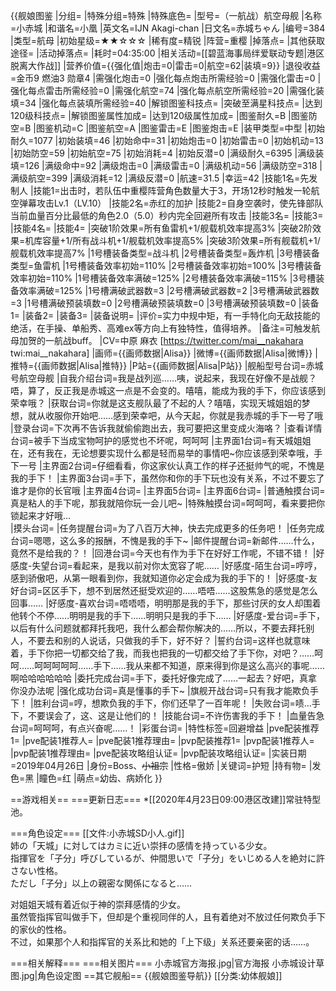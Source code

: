 {{舰娘图鉴 
|分组=
|特殊分组=特殊
|特殊底色=
|型号=（一航战）航空母舰
|名称=小赤城
|和谐名=小凰
|英文名=IJN Akagi-chan
|日文名=赤城ちゃん
|编号=384
|类型=航母
|初始星级=★★☆☆☆
|稀有度=精锐
|阵营=重樱
|掉落点=
|其他获取途径=
|活动掉落点=
|耗时=04:35:00
|相关活动=[[碧蓝海事局绊爱联动专题|港区脱离大作战]]
|营养价值={{强化值|炮击=0|雷击=0|航空=62|装填=9}}
|退役收益=金币9 燃油3 勋章4
|需强化炮击=0
|强化每点炮击所需经验=0
|需强化雷击=0
|强化每点雷击所需经验=0
|需强化航空=74
|强化每点航空所需经验=20
|需强化装填=34
|强化每点装填所需经验=40
|解锁图鉴科技点=
|突破至满星科技点=
|达到120级科技点=
|解锁图鉴属性加成=
|达到120级属性加成=
|图鉴耐久=B
|图鉴防空=B
|图鉴机动=C
|图鉴航空=A
|图鉴雷击=E
|图鉴炮击=E
|装甲类型=中型
|初始耐久=1077
|初始装填=46
|初始命中=31
|初始炮击=0
|初始雷击=0
|初始机动=13
|初始防空=59
|初始航空=75
|初始消耗=4
|初始反潜=0
|满级耐久=6395
|满级装填=126
|满级命中=92
|满级炮击=0
|满级雷击=0
|满级机动=56
|满级防空=318
|满级航空=399
|满级消耗=12
|满级反潜=0
|航速=31.5
|幸运=42
|技能1名=先发制人
|技能1=出击时，若队伍中重樱阵营角色数量大于3，开场12秒时触发一轮航空弹幕攻击Lv.1（LV.10）
|技能2名=赤红的加护
|技能2=自身空袭时，使先锋部队当前血量百分比最低的角色2.0（5.0）秒内完全回避所有攻击
|技能3名=
|技能3=
|技能4名=
|技能4=
|突破1阶效果=所有鱼雷机+1/舰载机效率提高3%
|突破2阶效果=机库容量+1/所有战斗机+1/舰载机效率提高5%
|突破3阶效果=所有舰载机+1/舰载机效率提高7%
|1号槽装备类型=战斗机
|2号槽装备类型=轰炸机
|3号槽装备类型=鱼雷机
|1号槽装备效率初始=110%
|2号槽装备效率初始=100%
|3号槽装备效率初始=110%
|1号槽装备效率满破=125%
|2号槽装备效率满破=115%
|3号槽装备效率满破=125%
|1号槽满破武器数=3
|2号槽满破武器数=2
|3号槽满破武器数=3
|1号槽满破预装填数=0
|2号槽满破预装填数=0
|3号槽满破预装填数=0
|装备1=
|装备2=
|装备3=
|装备说明=
|评价=实力中规中矩，有一手特化向无敌技能的绝活，在手操、单船秀、高难ex等方向上有独特性，值得培养。
|备注=可触发航母加贺的一航战buff。
|CV=中原 麻衣 [https://twitter.com/mai__nakahara twi:mai__nakahara]
|画师={{画师数据|Alisa}}
|微博={{画师数据|Alisa|微博}}
|推特={{画师数据|Alisa|推特}}
|P站={{画师数据|Alisa|P站}}
|舰船型号台词=赤城号航空母舰
|自我介绍台词=我是战列巡……咦，说起来，我现在好像不是战舰？唔，算了，反正我是赤城这一点是不会变的。嘻嘻，能成为我的手下，你应该感到荣幸哦？
|获取台词=你就是这支舰队最了不起的人？嘻嘻，实现天城姐姐的梦想，就从收服你开始吧……感到荣幸吧，从今天起，你就是我赤城的手下一号了哦
|登录台词=下次再不告诉我就偷偷跑出去，我可要把这里变成火海咯？
|查看详情台词=被手下当成宝物呵护的感觉也不坏呢，呵呵呵
|主界面1台词=有天城姐姐在，还有我在，无论想要实现什么都是轻而易举的事情吧~你应该感到荣幸哦，手下一号
|主界面2台词=仔细看看，你这家伙认真工作的样子还挺帅气的呢，不愧是我的手下！
|主界面3台词=手下，虽然你和你的手下玩也没有关系，不过不要忘了谁才是你的长官哦
|主界面4台词=
|主界面5台词=
|主界面6台词= 
|普通触摸台词=真是粘人的手下呢，那我就陪你玩一会儿吧~
|特殊触摸台词=呵呵呵，看来要把你锁起来才好哦…	
|摸头台词=
|任务提醒台词=为了八百万大神，快去完成更多的任务吧！
|任务完成台词=嗯嗯，这么多的报酬，不愧是我的手下~
|邮件提醒台词=新邮件……什么，竟然不是给我的？！
|回港台词=今天也有作为手下在好好工作呢，不错不错！
|好感度-失望台词=看起来，是我以前对你太宽容了呢……
|好感度-陌生台词=哼哼，感到骄傲吧，从第一眼看到你，我就知道你必定会成为我的手下的！
|好感度-友好台词=区区手下，想不到居然还挺受欢迎的……唔唔……这股焦急的感觉是怎么回事……
|好感度-喜欢台词=唔唔唔，明明那是我的手下，那些讨厌的女人却围着他转个不停……明明是我的手下……明明只是我的手下……
|好感度-爱台词=手下，以后有什么问题就都拜托我吧，我什么都会帮你解决的……所以，不要去拜托别人，不要去和别的人说话，只做我的手下，好不好？
|誓约台词=这样也就意味着，手下你把一切都交给了我，而我也把我的一切都交给了手下你，对吧？……呵呵……呵呵呵呵呵……手下……我从来都不知道，原来得到你是这么高兴的事呢……啊哈哈哈哈哈哈
|委托完成台词=手下，委托好像完成了……一起去？好吧，真拿你没办法呢
|强化成功台词=真是懂事的手下~
|旗舰开战台词=只有我才能欺负手下！
|胜利台词=哼，想欺负我的手下，你们还早了一百年呢！
|失败台词=啧…手下，不要误会了，这、这是让他们的！
|技能台词=不许伤害我的手下！
|血量告急台词=呵呵呵，有点兴奋呢……！
|彩蛋台词=
|特性标签=回避增益
|pve配装推荐1=
|pve配装1推荐人=
|pve配装1推荐理由=
|pvp配装推荐1=
|pvp配装1推荐人=
|pvp配装1推荐理由=
|pve配装攻略组认证=
|pvp配装攻略组认证=
|实装日期=2019年04月26日
|身份=Boss、<s>小祖宗</s>
|性格=傲娇
|关键词=护短
|持有物=
|发色=黑
|瞳色=红
|萌点=幼齿、病娇化
}}

==游戏相关==
===更新日志===
*[[2020年4月23日09:00港区改建]]常驻特型池。

===角色设定===
[[文件:小赤城SD小人.gif]]<br>
姉の「天城」に対してはカミに近い崇拝の感情を持っている少女。<br>
指揮官を「子分」呼びしているが、仲間思いで「子分」をいじめる人を絶対に許さない性格。<br>
ただし「子分」以上の親密な関係になると……<br>

对姐姐天城有着近似于神的崇拜感情的少女。<br>
虽然管指挥官叫做手下，但却是个重视同伴的人，且有着绝对不放过任何欺负手下的家伙的性格。<br>
不过，如果那个人和指挥官的关系比和她的「上下级」关系还要亲密的话……。<br>

===相关解释===
===相关图片===
<gallery mode="packed" heights="400px">
小赤城官方海报.jpg|官方海报
小赤城设计草图.jpg|角色设定图
</gallery>
==其它舰船==
{{舰娘图鉴导航}}
[[分类:幼体舰娘]]